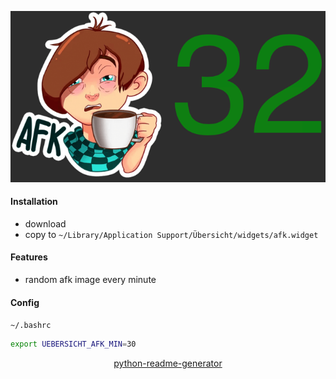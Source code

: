 <!--
https://pypi.org/project/readme-generator/
https://pypi.org/project/python-readme-generator/
-->

![](screenshot.png)

#### Installation
+   download
+   copy to `~/Library/Application Support/Übersicht/widgets/afk.widget`

#### Features
+   random afk image every minute

#### Config
`~/.bashrc`
```bash
export UEBERSICHT_AFK_MIN=30
```

<p align="center">
    <a href="https://pypi.org/project/python-readme-generator/">python-readme-generator</a>
</p>